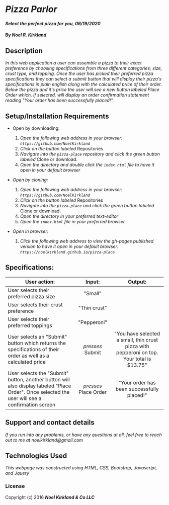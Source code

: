 # _Pizza Parlor_

#### _Select the perfect pizza for you, 06/19/2020_

#### By _**Noel R. Kirkland**_

## Description

_In this web application a user can assemble a pizza to their exact preference by choosing specifications from three different categories; size, crust type, and topping. Once the user has picked their preferred pizza specifications they can select a _submit_ button that will display their pizza's specifications in plain english along with the calculated price of their order. Below the pizza and it's price the user will see a new button labeled _Place Order_ which, if selected, will display an order confirmation statement reading "Your order has been successfully placed!"._

## Setup/Installation Requirements

* Open by downloading:
  1. _Open the following web address in your browser:
`https://github.com/NoelKirkland`_
  2. _Click on the button labeled_ Repositories
  3. _Navigate into the `pizza-place` repository and click the green button labeled_ Clone or download.
  4. _Open the directory and double click the `index.html` file to have it open in your default browser_

* _Open by cloning:_
  1. _Open the following web address in your browser:
`https://github.com/NoelKirkland`_
  2. _Click on the button labeled_ Repositories
  3. _Navigate into the `pizza-place` and click the green button labeled_ Clone or download.
  4. _Open the directory in your preferred text-editor_
  5. _Open the `index.html` file in your preferred browser_

* _Open in browser:_
  1. _Click the following web address to view the gh-pages published version to have it open in your default browser:
`https://noelkirkland.github.io/pizza-place`_

## Specifications:

| User action: 	| Input: 	| Output: 	|
|-	|:-:	|:-:	|
| User selects their preferred pizza size 	| "Small" 	|  	|
| User selects their crust preference 	| "Thin crust" 	|  	|
| User selects their preferred toppings 	| "Pepperoni" 	|  	|
| User selects an "Submit" button which returns the specifications of their order as well as a calculated price 	| _presses_ Submit 	| "You have selected a small, thin crust pizza with pepperoni on top. Your total is $13.75" 	|
| User selects the "Submit" button, another button will also display labeled "Place Order". Once selected the user will see a confirmation screen 	| _presses_ Place Order 	| "Your order has been successfully placed!" 	|

## Support and contact details

_If you run into any problems, or have any questions at all, feel free to reach out to me at noelkirkland@gmail.com_

## Technologies Used

_This webpage was constructed using HTML, CSS, Bootstrap, Javascript, and Jquery_

### License

Copyright (c) 2016 **_Noel Kirkland & Co LLC_**